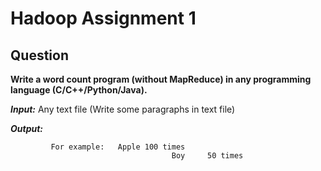 # Hadoop Assignment 1
## Question
**Write a word count program (without MapReduce) in any programming language (C/C++/Python/Java).**

***Input:*** Any text file (Write some paragraphs in text file) 

***Output:*** <Token> <Frequency>
             
             For example:   Apple 100 times
                                        Boy     50 times
